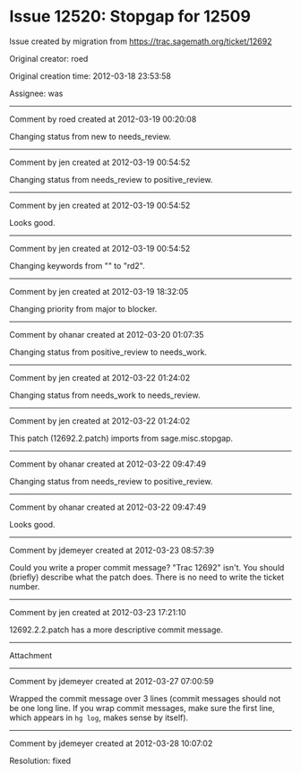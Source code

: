 # Issue 12520: Stopgap for 12509

Issue created by migration from https://trac.sagemath.org/ticket/12692

Original creator: roed

Original creation time: 2012-03-18 23:53:58

Assignee: was




---

Comment by roed created at 2012-03-19 00:20:08

Changing status from new to needs_review.


---

Comment by jen created at 2012-03-19 00:54:52

Changing status from needs_review to positive_review.


---

Comment by jen created at 2012-03-19 00:54:52

Looks good.


---

Comment by jen created at 2012-03-19 00:54:52

Changing keywords from "" to "rd2".


---

Comment by jen created at 2012-03-19 18:32:05

Changing priority from major to blocker.


---

Comment by ohanar created at 2012-03-20 01:07:35

Changing status from positive_review to needs_work.


---

Comment by jen created at 2012-03-22 01:24:02

Changing status from needs_work to needs_review.


---

Comment by jen created at 2012-03-22 01:24:02

This patch (12692.2.patch) imports from sage.misc.stopgap.


---

Comment by ohanar created at 2012-03-22 09:47:49

Changing status from needs_review to positive_review.


---

Comment by ohanar created at 2012-03-22 09:47:49

Looks good.


---

Comment by jdemeyer created at 2012-03-23 08:57:39

Could you write a proper commit message?  "Trac 12692" isn't.  You should (briefly) describe what the patch does.  There is no need to write the ticket number.


---

Comment by jen created at 2012-03-23 17:21:10

12692.2.2.patch has a more descriptive commit message.


---

Attachment


---

Comment by jdemeyer created at 2012-03-27 07:00:59

Wrapped the commit message over 3 lines (commit messages should not be one long line.  If you wrap commit messages, make sure the first line, which appears in `hg log`, makes sense by itself).


---

Comment by jdemeyer created at 2012-03-28 10:07:02

Resolution: fixed
